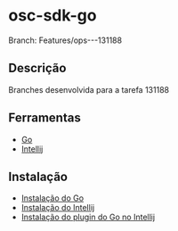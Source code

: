 # osc-sdk-go

Branch: Features/ops---131188

## Descrição

Branches desenvolvida para a tarefa 131188

## Ferramentas

- [Go](https://golang.org/)
- [Intellij](https://www.jetbrains.com/pt-br/idea/)

## Instalação

- [Instalação do Go](https://golang.org/doc/install)
- [Instalação do Intellij](https://www.jetbrains.com/help/idea/installation-guide.html)
- [Instalação do plugin do Go no Intellij](https://www.jetbrains.com/help/idea/2016.3/go-plugin.html)